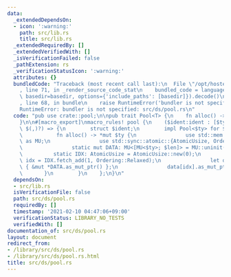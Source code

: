```yaml
---
data:
  _extendedDependsOn:
  - icon: ':warning:'
    path: src/lib.rs
    title: src/lib.rs
  _extendedRequiredBy: []
  _extendedVerifiedWith: []
  _isVerificationFailed: false
  _pathExtension: rs
  _verificationStatusIcon: ':warning:'
  attributes: {}
  bundledCode: "Traceback (most recent call last):\n  File \"/opt/hostedtoolcache/Python/3.9.1/x64/lib/python3.9/site-packages/onlinejudge_verify/documentation/build.py\"\
    , line 71, in _render_source_code_stat\n    bundled_code = language.bundle(stat.path,\
    \ basedir=basedir, options={'include_paths': [basedir]}).decode()\n  File \"/opt/hostedtoolcache/Python/3.9.1/x64/lib/python3.9/site-packages/onlinejudge_verify/languages/user_defined.py\"\
    , line 68, in bundle\n    raise RuntimeError('bundler is not specified: {}'.format(path.as_posix()))\n\
    RuntimeError: bundler is not specified: src/ds/pool.rs\n"
  code: "pub use crate::pool;\n\npub trait Pool<T> {\n    fn alloc() -> *mut T;\n\
    }\n\n#[macro_export]\nmacro_rules! pool {\n    ($ident:ident : [$ty:ty; $len:expr]\
    \ $(,)?) => {\n        struct $ident;\n        impl Pool<$ty> for $ident {\n \
    \           fn alloc() -> *mut $ty {\n                use std::mem::MaybeUninit\
    \ as MU;\n                use std::sync::atomic::{AtomicUsize, Ordering};\n\n\
    \                static mut DATA: MU<[MU<$ty>; $len]> = MU::uninit();\n      \
    \          static IDX: AtomicUsize = AtomicUsize::new(0);\n                let\
    \ idx = IDX.fetch_add(1, Ordering::Relaxed);\n                let data = unsafe\
    \ { &mut *DATA.as_mut_ptr() };\n                data[idx].as_mut_ptr()\n     \
    \       }\n        }\n    };\n}\n"
  dependsOn:
  - src/lib.rs
  isVerificationFile: false
  path: src/ds/pool.rs
  requiredBy: []
  timestamp: '2021-02-10 04:47:06+09:00'
  verificationStatus: LIBRARY_NO_TESTS
  verifiedWith: []
documentation_of: src/ds/pool.rs
layout: document
redirect_from:
- /library/src/ds/pool.rs
- /library/src/ds/pool.rs.html
title: src/ds/pool.rs
---
```


